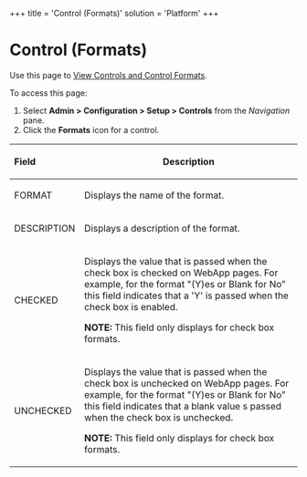 +++
title = 'Control (Formats)'
solution = 'Platform'
+++

# Control (Formats)

<div class="use">

Use this page to [View Controls and Control
Formats](../../WebApp_Dev/View_Controls_and_Control_Formats).

</div>

To access this page:

1.  Select **Admin \> Configuration \> Setup \> Controls** from the
    *Navigation* pane.
2.  Click the **Formats** icon for a control.

<table>
<thead>
<tr class="header">
<th style="text-align: left;"><p>Field</p></th>
<th><p>Description</p></th>
</tr>
</thead>
<tbody>
<tr class="odd">
<td style="text-align: left;"><p>FORMAT</p></td>
<td><p>Displays the name of the format.</p></td>
</tr>
<tr class="even">
<td style="text-align: left;"><p>DESCRIPTION</p></td>
<td><p>Displays a description of the format.</p></td>
</tr>
<tr class="odd">
<td style="text-align: left;"><p>CHECKED</p></td>
<td><p>Displays the value that is passed when the check box is checked on WebApp pages. For example, for the format &quot;(Y)es or Blank for No&quot; this field indicates that a 'Y' is passed when the check box is enabled.</p>
<p><strong>NOTE:</strong> This field only displays for check box formats.</p></td>
</tr>
<tr class="even">
<td style="text-align: left;"><p>UNCHECKED</p></td>
<td><p>Displays the value that is passed when the check box is unchecked on WebApp pages. For example, for the format &quot;(Y)es or Blank for No&quot; this field indicates that a blank value s passed when the check box is unchecked.</p>
<p><strong>NOTE:</strong> This field only displays for check box formats.</p></td>
</tr>
</tbody>
</table>
